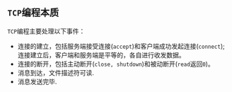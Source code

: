 ## `TCP`编程本质

`TCP`编程主要处理以下事件：

- 连接的建立，包括服务端接受连接(`accept`)和客户端成功发起连接(`connect`);连接建立后，客户端和服务端是平等的，各自进行收发数据。
- 连接的断开，包括主动断开(`close, shutdown`)和被动断开(`read`返回`0`)。
- 消息到达，文件描述符可读.
- 消息发送完毕.
